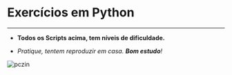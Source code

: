 #  Exercícios em Python
---

* **Todos os Scripts acima, tem níveis de dificuldade.**

* *Pratique, tentem reproduzir em casa. __Bom estudo__!*


![pczin](https://github.com/DheividyAndrade/-Studies/assets/171999856/5f723144-08e9-4773-a680-1b26599671cc)
